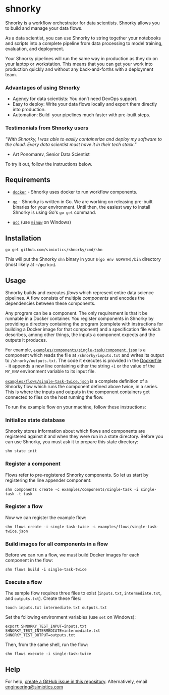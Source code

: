 # shnorky

Shnorky is a workflow orchestrator for data scientists. Shnorky allows you to build and manage your data flows.

As a data scientist, you can use Shnorky to string together your notebooks and scripts into a
complete pipeline from data processing to model training, evaluation, and deployment.

Your Shnorky pipelines will run the same way in production as they do on your laptop or workstation.
This means that you can get your work into production quickly and without any back-and-forths with a
deployment team.

### Advantages of using Shnorky

- Agency for data scientists: You don’t need DevOps support.
- Easy to deploy: Write your data flows locally and export them directly into production.
- Automation: Build  your pipelines much faster with pre-built steps.

### Testimonials from Shnorky users

*"With Shnorky, I was able to easily containerize and deploy my software to the cloud. Every data scientist must have it in their tech stack."*

- Art Ponomarev, Senior Data Scientist

To try it out, follow the instructions below.

## Requirements

+ [`docker`](https://docs.docker.com/install/) - Shnorky uses docker to run workflow components.

+ [`go`](https://golang.org/) - Shnorky is written in Go. We are working on releasing pre-built
binaries for your environment. Until then, the easiest way to install Shnorky is using Go's `go get`
command.

+ [`gcc`](https://gcc.gnu.org/) (use [`mingw`](http://www.mingw.org/) on Windows)

## Installation

```
go get github.com/simiotics/shnorky/cmd/shn
```

This will put the Shnorky `shn` binary in your `$(go env GOPATH)/bin` directory (most likely at
`~/go/bin`).

## Usage

Shnorky builds and executes *flows* which represent entire data science pipelines. A flow consists
of multiple *components* and encodes the dependencies between these components.

Any program can be a component. The only requirement is that it be runnable in a Docker container.
You register components in Shnorky by providing a directory containing the program (complete with
instructions for building a Docker image for that component) and a specification file which
describes, among other things, the inputs a component expects and the outputs it produces.

For example, [`examples/components/single-task/component.json`](examples/components/single-task/component.json)
is a component which reads the file at `/shnorky/inputs.txt` and writes its output to `/shnorky/outputs.txt`.
The code it executes is provided in the [Dockerfile](examples/components/single-task/Dockerfile) - it
appends a new line containing either the string `+1` or the value of the `MY_ENV` environment variable
to its input file.

[`examples/flows/single-task-twice.json`](examples/flows/single-task-twice.json) is a complete definition
of a Shnorky flow which runs the component defined above twice, in a series. This is where the inputs
and outputs in the component containers get connected to files on the host running the flow.

To run the example flow on your machine, follow these instructions:

### Initialize state database

Shnorky stores information about which flows and components are registered against it and when they
were run in a state directory. Before you can use Shnorky, you must ask it to prepare this state
directory:

```
shn state init
```

### Register a component

Flows refer to pre-registered Shnorky components. So let us start by registering the line appender
component:

```
shn components create -c examples/components/single-task -i single-task -t task
```

### Register a flow

Now we can register the example flow:

```
shn flows create -i single-task-twice -s examples/flows/single-task-twice.json
```

### Build images for all components in a flow

Before we can run a flow, we must build Docker images for each component in the flow:

```
shn flows build -i single-task-twice
```

### Execute a flow

The sample flow requires three files to exist (`inputs.txt`, `intermediate.txt`, and `outputs.txt`).
Create these files:
```
touch inputs.txt intermediate.txt outputs.txt
```

Set the following environment variables (use `set` on Windows):
```
export SHNORKY_TEST_INPUT=inputs.txt SHNORKY_TEST_INTERMEDIATE=intermediate.txt SHNORKY_TEST_OUTPUT=outputs.txt
```

Then, from the same shell, run the flow:
```
shn flows execute -i single-task-twice
```

## Help

For help, [create a GitHub issue in this repository](https://github.com/simiotics/shnorky/issues/new).
Alternatively, email engineering@simiotics.com
